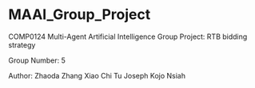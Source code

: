 # MAAI_Group_Project
COMP0124 Multi-Agent Artificial Intelligence Group Project: RTB bidding strategy

Group Number: 5

Author:
Zhaoda Zhang
Xiao Chi Tu
Joseph Kojo Nsiah
